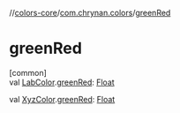 //[colors-core](../../index.md)/[com.chrynan.colors](index.md)/[greenRed](green-red.md)

# greenRed

[common]\
val [LabColor](-lab-color/index.md).[greenRed](green-red.md): [Float](https://kotlinlang.org/api/latest/jvm/stdlib/kotlin/-float/index.html)

val [XyzColor](-xyz-color/index.md).[greenRed](green-red.md): [Float](https://kotlinlang.org/api/latest/jvm/stdlib/kotlin/-float/index.html)
